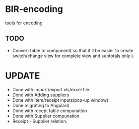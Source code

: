 # BIR-encoding
tools for encoding


## TODO

* Convert table to component( so that it'll be easier to create switch/change view for complete view and subtotals only ).

# UPDATE
* Done with import/export xls/excel file
* Done with Adding suppliers
* Done with item/receipt inputs(pop-up window)
* Done migrating to Angular4
* Done with recept table compunation
* Done with Supplier compunation
* Receipt - Supplier relation.


